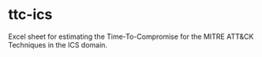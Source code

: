 # ttc-ics
Excel sheet for estimating the Time-To-Compromise for the MITRE ATT&amp;CK Techniques in the ICS domain.
